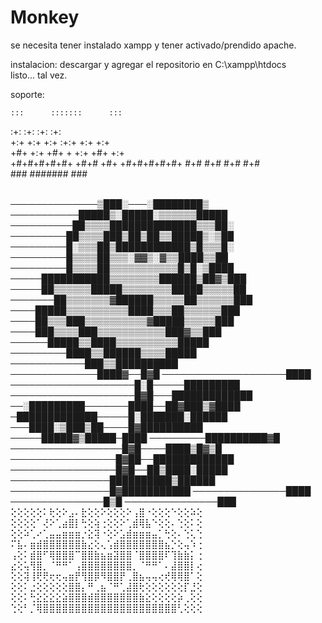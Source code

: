 # Monkey
se necesita tener instalado xampp y tener activado/prendido apache.

instalacion:
descargar y agregar el repositorio en C:\xampp\htdocs\
listo...
tal vez.



soporte:

    :::      :::::::      :::     
   :+:      :+:   :+:    :+:      
  +:+ +:+   +:+  :+:+   +:+ +:+   
 +#+  +:+   +#+ + +:+  +#+  +:+   
+#+#+#+#+#+ +#+#  +#+ +#+#+#+#+#+ 
      #+#   #+#   #+#       #+#   
      ###    #######        ###   
                         
                           




──────────────▒███░───░████████▒ 
───────────█████▒░█████░▒▒▒▒▒▒█████ 
──────────██▒▒▒▒██████████████▒▒▒██░ 
─────────██▒▒▒▒███▒██▒██▒▒█████▒░▒██ 
─────────█░▒▒▒██▒████████████▒█▒▒▒█░ 
─────────█▒▒▒▒██▒▒▒░▓▓▒░▓▒▒████▒▒██ 
─────────█▒▒▒▒██▒▒▒▒▒▒▒▒▒▒▒█▒█░▒████ 
─────███████████▒▒▒▒▒▒▒▒██████▒██▓▒███ 
─────██▒▒▒▒▒▒█████▒▒▒▒▒▒▒▒█████▒▒▒▒▒██ 
───────██▒▒▒▒▒▒▒▓██████▒▒▒▒▒██▒▒▒▒▒▒███ 
────█████▒▒▒▒▒▒▒▒▒▒████▒▒▒██▒▒▒▒▒▒███ 
────██▒▒▒███▒▒▒▒▒▒▒▒▒▒▓█████▒▒▒▒▒███ 
────███▒▒▒▒███▒▒▒▒▒▒▒▒▒▒▒███▓▒▒███ 
──────█████▒▒████▒▒▒▒▒▒▒▒▒▒█████ 
─────────████▒▒██████▒▒▒▒█████ 
────────────███▒▒██████████ 
──────────────████▓──█▓█ 
────────────────────████ 
────────────────────█░█─────█████████ 
────────────────────█▓█───█████████████ 
──░█████████───────████──██▓███▒▓████ 
─█████████████─────█░███████░██████ 
───████░▒███▒██────█▓██████████ 
─────█████▓▒█████─████ 
─────────██████████▓█ 
──────────────────█▓█────████▒█▓▒█ 
─────────────────█▓██──█████████████ 
─────────────────█▓█──██▒████░█████ 
────────────────██████████▒██████ 
────────────────█▓███████████ 
───────────────████ 
───────────────█▒█ 
───────────────███ 
⢕⢕⢕⢕⢕⠅⢗⢕⠕⣠⠄⣗⢕⢕⠕⢕⢕⢕⠕⢠⣿⠐⢕⢕⢕⠑⢕⢕⠵⢕
⢕⢕⢕⢕⠁⢜⠕⢁⣴⣿⡇⢓⢕⢵⢐⢕⢕⠕⢁⣾⢿⣧⠑⢕⢕⠄⢑⢕⠅⢕
⢕⢕⠵⢁⠔⢁⣤⣤⣶⣶⣶⡐⣕⢽⠐⢕⠕⣡⣾⣶⣶⣶⣤⡁⢓⢕⠄⢑⢅⢑
⠍⣧⠄⣶⣾⣿⣿⣿⣿⣿⣿⣷⣔⢕⢄⢡⣾⣿⣿⣿⣿⣿⣿⣿⣦⡑⢕⢤⠱⢐
⢠⢕⠅⣾⣿⠋⢿⣿⣿⣿⠉⣿⣿⣷⣦⣶⣽⣿⣿⠈⣿⣿⣿⣿⠏⢹⣷⣷⡅⢐
⣔⢕⢥⢻⣿⡀⠈⠛⠛⠁⢠⣿⣿⣿⣿⣿⣿⣿⣿⡀⠈⠛⠛⠁⠄⣼⣿⣿⡇⢔
⢕⢕⢽⢸⢟⢟⢖⢖⢤⣶⡟⢻⣿⡿⠻⣿⣿⡟⢀⣿⣦⢤⢤⢔⢞⢿⢿⣿⠁⢕
⢕⢕⠅⣐⢕⢕⢕⢕⢕⣿⣿⡄⠛⢀⣦⠈⠛⢁⣼⣿⢗⢕⢕⢕⢕⢕⢕⡏⣘⢕
⢕⢕⠅⢓⣕⣕⣕⣕⣵⣿⣿⣿⣾⣿⣿⣿⣿⣿⣿⣿⣷⣕⢕⢕⢕⢕⡵⢀⢕⢕
⢑⢕⠃⡈⢿⣿⣿⣿⣿⣿⣿⣿⣿⣿⣿⣿⣿⣿⣿⣿⣿⣿⣿⣿⣿⣿⢃⢕⢕⢕
